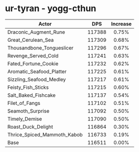 # ur-tyran - yogg-cthun
| Actor | DPS | Increase |
|---|:---:|:---:|
|Draconic_Augment_Rune|117388|0.75%|
|Great_Cerulean_Sea|117309|0.68%|
|Thousandbone_Tongueslicer|117296|0.67%|
|Revenge_Served_Cold|117241|0.63%|
|Fated_Fortune_Cookie|117232|0.62%|
|Aromatic_Seafood_Platter|117225|0.61%|
|Sizzling_Seafood_Medley|117217|0.61%|
|Feisty_Fish_Sticks|117215|0.60%|
|Salt_Baked_Fishcake|117137|0.54%|
|Filet_of_Fangs|117102|0.51%|
|Seamoth_Surprise|117092|0.50%|
|Timely_Demise|117090|0.50%|
|Roast_Duck_Delight|116864|0.30%|
|Thrice_Spiced_Mammoth_Kabob|116733|0.19%|
|Base|116511|0.00%|
